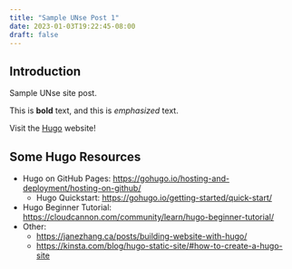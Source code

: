 ```yaml
---
title: "Sample UNse Post 1"
date: 2023-01-03T19:22:45-08:00
draft: false
---
```


## Introduction

Sample UNse site post.

This is **bold** text, and this is *emphasized* text.

Visit the [Hugo](https://gohugo.io) website!

## Some Hugo Resources

- Hugo on GitHub Pages: <https://gohugo.io/hosting-and-deployment/hosting-on-github/>
  - Hugo Quickstart: <https://gohugo.io/getting-started/quick-start/>
- Hugo Beginner Tutorial: <https://cloudcannon.com/community/learn/hugo-beginner-tutorial/>
- Other:
  - <https://janezhang.ca/posts/building-website-with-hugo/>
  - <https://kinsta.com/blog/hugo-static-site/#how-to-create-a-hugo-site>